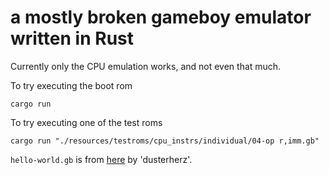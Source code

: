 # a mostly broken gameboy emulator written in Rust

Currently only the CPU emulation works, and not even that much.

To try executing the boot rom

```shell
cargo run
```

To try executing one of the test roms

```shell
cargo run "./resources/testroms/cpu_instrs/individual/04-op r,imm.gb"
```



`hello-world.gb` is from [here](https://github.com/dusterherz/gb-hello-world) by 'dusterherz'.


